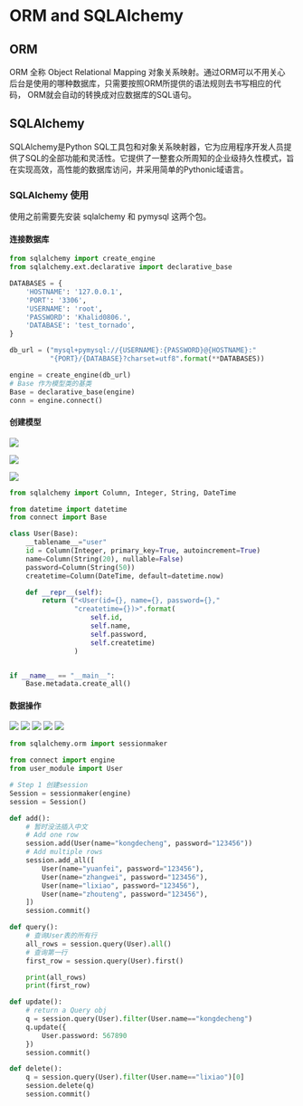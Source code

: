 # ORM and SQLAlchemy

## ORM
ORM 全称 Object Relational Mapping 对象关系映射。通过ORM可以不用关心
后台是使用的哪种数据库，只需要按照ORM所提供的语法规则去书写相应的代码，
ORM就会自动的转换成对应数据库的SQL语句。

## SQLAlchemy
SQLAlchemy是Python SQL工具包和对象关系映射器，它为应用程序开发人员提供了SQL的全部功能和灵活性。它提供了一整套众所周知的企业级持久性模式，旨在实现高效，高性能的数据库访问，并采用简单的Pythonic域语言。


### SQLAlchemy 使用
使用之前需要先安装 sqlalchemy 和 pymysql 这两个包。

#### 连接数据库
```python
from sqlalchemy import create_engine
from sqlalchemy.ext.declarative import declarative_base

DATABASES = {
    'HOSTNAME': '127.0.0.1',
    'PORT': '3306',
    'USERNAME': 'root',
    'PASSWORD': 'Khalid0806.',
    'DATABASE': 'test_tornado',
}

db_url = ("mysql+pymysql://{USERNAME}:{PASSWORD}@{HOSTNAME}:"
          "{PORT}/{DATABASE}?charset=utf8".format(**DATABASES))

engine = create_engine(db_url)
# Base 作为模型类的基类
Base = declarative_base(engine)
conn = engine.connect()
```
#### 创建模型

![](images/module_first.png)

![](images/module_second.png)

![](images/module_third.png)

```python
from sqlalchemy import Column, Integer, String, DateTime

from datetime import datetime
from connect import Base

class User(Base):
    __tablename__="user"
    id = Column(Integer, primary_key=True, autoincrement=True)
    name=Column(String(20), nullable=False)
    password=Column(String(50))
    createtime=Column(DateTime, default=datetime.now)

    def __repr__(self):
        return ("<User(id={}, name={}, password={}," 
                "createtime={})>".format(
                    self.id,
                    self.name,
                    self.password,
                    self.createtime)
                )


if __name__ == "__main__":
    Base.metadata.create_all()

```
#### 数据操作

![](images/create_session.png)
![](images/data_add.png)
![](images/data_query.png)
![](images/data_update.png)
![](images/data_delete.png)

```python
from sqlalchemy.orm import sessionmaker

from connect import engine
from user_module import User

# Step 1 创建session
Session = sessionmaker(engine)
session = Session()

def add():
    # 暂时没法插入中文
    # Add one row
    session.add(User(name="kongdecheng", password="123456"))
    # Add multiple rows
    session.add_all([
        User(name="yuanfei", password="123456"),
        User(name="zhangwei", password="123456"),
        User(name="lixiao", password="123456"),
        User(name="zhouteng", password="123456"),
    ])
    session.commit()

def query():
    # 查询User表的所有行
    all_rows = session.query(User).all()
    # 查询第一行
    first_row = session.query(User).first()

    print(all_rows)
    print(first_row)

def update():
    # return a Query obj
    q = session.query(User).filter(User.name=="kongdecheng")
    q.update({
        User.password: 567890
    })
    session.commit()

def delete():
    q = session.query(User).filter(User.name=="lixiao")[0]
    session.delete(q)
    session.commit()

```




